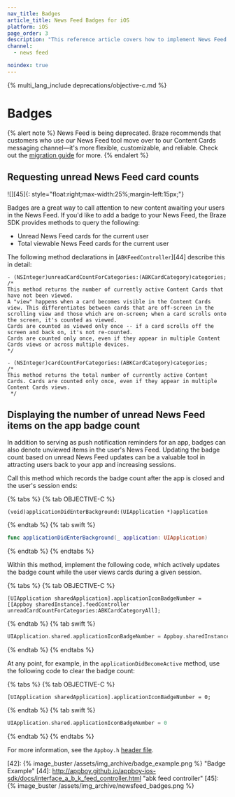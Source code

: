 ```yaml
---
nav_title: Badges
article_title: News Feed Badges for iOS
platform: iOS
page_order: 3
description: "This reference article covers how to implement News Feed badge counts in your iOS application."
channel:
  - news feed

noindex: true
---
```


{% multi_lang_include deprecations/objective-c.md %}

# Badges

{% alert note %}
News Feed is being deprecated. Braze recommends that customers who use our News Feed tool move over to our Content Cards messaging channel—it's more flexible, customizable, and reliable. Check out the [migration guide]({{site.baseurl}}/user_guide/message_building_by_channel/content_cards/migrating_from_news_feed/) for more.
{% endalert %}

## Requesting unread News Feed card counts

![][45]{: style="float:right;max-width:25%;margin-left:15px;"}

Badges are a great way to call attention to new content awaiting your users in the News Feed. If you'd like to add a badge to your News Feed, the Braze SDK provides methods to query the following:

- Unread News Feed cards for the current user
- Total viewable News Feed cards for the current user

The following method declarations in [`ABKFeedController`][44] describe this in detail:

```
- (NSInteger)unreadCardCountForCategories:(ABKCardCategory)categories;
/*
This method returns the number of currently active Content Cards that have not been viewed.
A "view" happens when a card becomes visible in the Content Cards view. This differentiates between cards that are off-screen in the scrolling view and those which are on-screen; when a card scrolls onto the screen, it's counted as viewed.
Cards are counted as viewed only once -- if a card scrolls off the screen and back on, it's not re-counted.
Cards are counted only once, even if they appear in multiple Content Cards views or across multiple devices.
*/

- (NSInteger)cardCountForCategories:(ABKCardCategory)categories;
/* 
This method returns the total number of currently active Content Cards. Cards are counted only once, even if they appear in multiple Content Cards views.
 */
 ```

## Displaying the number of unread News Feed items on the app badge count

In addition to serving as push notification reminders for an app, badges can also denote unviewed items in the user's News Feed. Updating the badge count based on unread News Feed updates can be a valuable tool in attracting users back to your app and increasing sessions.

Call this method which records the badge count after the app is closed and the user's session ends:

{% tabs %}
{% tab OBJECTIVE-C %}

```objc
(void)applicationDidEnterBackground:(UIApplication *)application
```

{% endtab %}
{% tab swift %}

```swift
func applicationDidEnterBackground(_ application: UIApplication)
```

{% endtab %}
{% endtabs %}

Within this method, implement the following code, which actively updates the badge count while the user views cards during a given session.

{% tabs %}
{% tab OBJECTIVE-C %}

```objc
[UIApplication sharedApplication].applicationIconBadgeNumber = [[Appboy sharedInstance].feedController unreadCardCountForCategories:ABKCardCategoryAll];
```

{% endtab %}
{% tab swift %}

```swift
UIApplication.shared.applicationIconBadgeNumber = Appboy.sharedInstance()?.feedController.unreadCardCount(forCategories: ABKCardCategory.all) ?? 0
```

{% endtab %}
{% endtabs %}

At any point, for example, in the `applicationDidBecomeActive` method, use the following code to clear the badge count:

{% tabs %}
{% tab OBJECTIVE-C %}

```objc
[UIApplication sharedApplication].applicationIconBadgeNumber = 0;
```

{% endtab %}
{% tab swift %}

```swift
UIApplication.shared.applicationIconBadgeNumber = 0
```

{% endtab %}
{% endtabs %}

For more information, see the `Appboy.h` [header file][15].

[15]: https://github.com/Appboy/appboy-ios-sdk/blob/master/AppboyKit/include/Appboy.h "Appboy.h Header File"
[42]: {% image_buster /assets/img_archive/badge_example.png %} "Badge Example"
[44]: http://appboy.github.io/appboy-ios-sdk/docs/interface_a_b_k_feed_controller.html "abk feed controller"
[45]: {% image_buster /assets/img_archive/newsfeed_badges.png %}